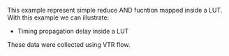 This example represent simple reduce AND fucntion mapped inside a LUT. With this example we can illustrate:
- Timing propagation delay inside a LUT

These data were collected using VTR flow.
